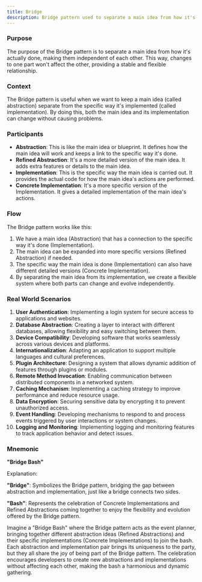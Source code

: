```yaml
---
title: Bridge
description: Bridge pattern used to separate a main idea from how it's actually done.
---
```


### Purpose

The purpose of the Bridge pattern is to separate a main idea from how it's actually done, making them independent of each other. This way, changes to one part won't affect the other, providing a stable and flexible relationship.

### Context

The Bridge pattern is useful when we want to keep a main idea (called abstraction) separate from the specific way it's implemented (called implementation). By doing this, both the main idea and its implementation can change without causing problems.

### Participants

- **Abstraction**: This is like the main idea or blueprint. It defines how the main idea will work and keeps a link to the specific way it's done.
- **Refined Abstraction**: It's a more detailed version of the main idea. It adds extra features or details to the main idea.
- **Implementation**: This is the specific way the main idea is carried out. It provides the actual code for how the main idea's actions are performed.
- **Concrete Implementation**: It's a more specific version of the Implementation. It gives a detailed implementation of the main idea's actions.

### Flow

The Bridge pattern works like this:
1. We have a main idea (Abstraction) that has a connection to the specific way it's done (Implementation).
2. The main idea can be expanded into more specific versions (Refined Abstraction) if needed.
3. The specific way the main idea is done (Implementation) can also have different detailed versions (Concrete Implementation).
4. By separating the main idea from its implementation, we create a flexible system where both parts can change and evolve independently.

### Real World Scenarios

1. **User Authentication**: Implementing a login system for secure access to applications and websites.
2. **Database Abstraction**: Creating a layer to interact with different databases, allowing flexibility and easy switching between them.
3. **Device Compatibility**: Developing software that works seamlessly across various devices and platforms.
4. **Internationalization**: Adapting an application to support multiple languages and cultural preferences.
5. **Plugin Architecture**: Designing a system that allows dynamic addition of features through plugins or modules.
6. **Remote Method Invocation**: Enabling communication between distributed components in a networked system.
7. **Caching Mechanism**: Implementing a caching strategy to improve performance and reduce resource usage.
8. **Data Encryption**: Securing sensitive data by encrypting it to prevent unauthorized access.
9. **Event Handling**: Developing mechanisms to respond to and process events triggered by user interactions or system changes.
10. **Logging and Monitoring**: Implementing logging and monitoring features to track application behavior and detect issues.

### Mnemonic

**"Bridge Bash"**

Explanation:

**"Bridge"**: Symbolizes the Bridge pattern, bridging the gap between abstraction and implementation, just like a bridge connects two sides.

**"Bash"**: Represents the celebration of Concrete Implementations and Refined Abstractions coming together to enjoy the flexibility and evolution offered by the Bridge pattern.

Imagine a "Bridge Bash" where the Bridge pattern acts as the event planner, bringing together different abstraction ideas (Refined Abstractions) and their specific implementations (Concrete Implementations) to join the bash. Each abstraction and implementation pair brings its uniqueness to the party, but they all share the joy of being part of the Bridge pattern. The celebration encourages developers to create new abstractions and implementations without affecting each other, making the bash a harmonious and dynamic gathering.
